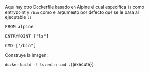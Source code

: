 Aquí hay otro Dockerfile basado en Alpine el cual especifica `ls` como entrypoint y `/bin` como el argumento por defecto que se le pasa al ejecutable `ls`

<pre class="file" data-filename="Dockerfile" data-target="replace">
FROM alpine

ENTRYPOINT ["ls"]

CMD ["/bin"]
</pre>

Construye la imagen:

`docker build -t ls:entry-cmd .`{{execute}}


